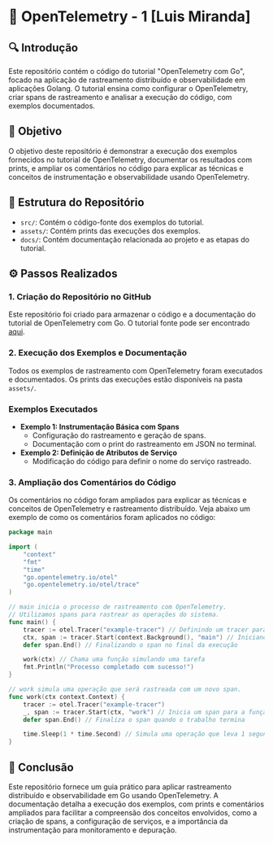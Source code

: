 # 🙋‍ OpenTelemetry - 1 [Luis Miranda]

## :mag: Introdução

Este repositório contém o código do tutorial "OpenTelemetry com Go", focado na aplicação de rastreamento distribuído e observabilidade em aplicações Golang. O tutorial ensina como configurar o OpenTelemetry, criar spans de rastreamento e analisar a execução do código, com exemplos documentados.

## :dart: Objetivo

O objetivo deste repositório é demonstrar a execução dos exemplos fornecidos no tutorial de OpenTelemetry, documentar os resultados com prints, e ampliar os comentários no código para explicar as técnicas e conceitos de instrumentação e observabilidade usando OpenTelemetry.

## :jigsaw: Estrutura do Repositório

- `src/`: Contém o código-fonte dos exemplos do tutorial.
- `assets/`: Contém prints das execuções dos exemplos.
- `docs/`: Contém documentação relacionada ao projeto e as etapas do tutorial.

## :gear: Passos Realizados

### 1. Criação do Repositório no GitHub

Este repositório foi criado para armazenar o código e a documentação do tutorial de OpenTelemetry com Go. O tutorial fonte pode ser encontrado [aqui](https://signoz.io/opentelemetry/go/).

### 2. Execução dos Exemplos e Documentação

Todos os exemplos de rastreamento com OpenTelemetry foram executados e documentados. Os prints das execuções estão disponíveis na pasta `assets/`.

### Exemplos Executados

- **Exemplo 1: Instrumentação Básica com Spans**
    - Configuração do rastreamento e geração de spans.
    - Documentação com o print do rastreamento em JSON no terminal.
- **Exemplo 2: Definição de Atributos de Serviço**
    - Modificação do código para definir o nome do serviço rastreado.

### 3. Ampliação dos Comentários do Código

Os comentários no código foram ampliados para explicar as técnicas e conceitos de OpenTelemetry e rastreamento distribuído. Veja abaixo um exemplo de como os comentários foram aplicados no código:

```go
package main

import (
    "context"
    "fmt"
    "time"
    "go.opentelemetry.io/otel"
    "go.opentelemetry.io/otel/trace"
)

// main inicia o processo de rastreamento com OpenTelemetry.
// Utilizamos spans para rastrear as operações do sistema.
func main() {
    tracer := otel.Tracer("example-tracer") // Definindo um tracer para rastreamento
    ctx, span := tracer.Start(context.Background(), "main") // Iniciando um span principal
    defer span.End() // Finalizando o span no final da execução

    work(ctx) // Chama uma função simulando uma tarefa
    fmt.Println("Processo completado com sucesso!")
}

// work simula uma operação que será rastreada com um novo span.
func work(ctx context.Context) {
    tracer := otel.Tracer("example-tracer")
    _, span := tracer.Start(ctx, "work") // Inicia um span para a função de trabalho
    defer span.End() // Finaliza o span quando o trabalho termina

    time.Sleep(1 * time.Second) // Simula uma operação que leva 1 segundo
}

```

## :memo: Conclusão

Este repositório fornece um guia prático para aplicar rastreamento distribuído e observabilidade em Go usando OpenTelemetry. A documentação detalha a execução dos exemplos, com prints e comentários ampliados para facilitar a compreensão dos conceitos envolvidos, como a criação de spans, a configuração de serviços, e a importância da instrumentação para monitoramento e depuração.
